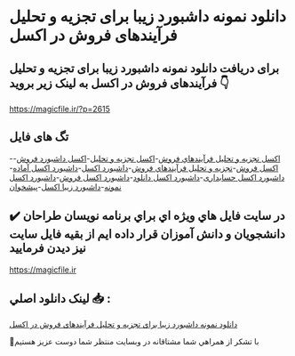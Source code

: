 # دانلود نمونه داشبورد زیبا برای تجزیه و تحلیل فرآیندهای فروش در اکسل

## برای دریافت دانلود نمونه داشبورد زیبا برای تجزیه و تحلیل فرآیندهای فروش در اکسل به لینک زیر بروید 👇

https://magicfile.ir/?p=2615

## تگ های فایل

-[اکسل تجزيه و تحليل فرآيندهاي فروش](https://magicfile.ir/product/%d8%af%d8%a7%d8%b4%d8%a8%d9%88%d8%b1%d8%af-%d8%b2%d9%8a%d8%a8%d8%a7-%d8%a8%d8%b1%d8%a7%d9%8a-%d8%aa%d8%ac%d8%b2%d9%8a%d9%87-%d9%88-%d8%aa%d8%ad%d9%84%d9%8a%d9%84-%d9%81%d8%b1%d8%a2%d9%8a%d9%86%d8%af%d9%87%d8%a7%d9%8a-%d9%81%d8%b1%d9%88%d8%b4-%d8%a7%da%a9%d8%b3%d9%84/)-[اکسل تجزیه و تحلیل](https://magicfile.ir/product/%d8%af%d8%a7%d8%b4%d8%a8%d9%88%d8%b1%d8%af-%d8%b2%d9%8a%d8%a8%d8%a7-%d8%a8%d8%b1%d8%a7%d9%8a-%d8%aa%d8%ac%d8%b2%d9%8a%d9%87-%d9%88-%d8%aa%d8%ad%d9%84%d9%8a%d9%84-%d9%81%d8%b1%d8%a2%d9%8a%d9%86%d8%af%d9%87%d8%a7%d9%8a-%d9%81%d8%b1%d9%88%d8%b4-%d8%a7%da%a9%d8%b3%d9%84/)-[اکسل داشبورد فروش](https://magicfile.ir/product/%d8%af%d8%a7%d8%b4%d8%a8%d9%88%d8%b1%d8%af-%d8%b2%d9%8a%d8%a8%d8%a7-%d8%a8%d8%b1%d8%a7%d9%8a-%d8%aa%d8%ac%d8%b2%d9%8a%d9%87-%d9%88-%d8%aa%d8%ad%d9%84%d9%8a%d9%84-%d9%81%d8%b1%d8%a2%d9%8a%d9%86%d8%af%d9%87%d8%a7%d9%8a-%d9%81%d8%b1%d9%88%d8%b4-%d8%a7%da%a9%d8%b3%d9%84/)-[اکسل فروش](https://magicfile.ir/product/%d8%af%d8%a7%d8%b4%d8%a8%d9%88%d8%b1%d8%af-%d8%b2%d9%8a%d8%a8%d8%a7-%d8%a8%d8%b1%d8%a7%d9%8a-%d8%aa%d8%ac%d8%b2%d9%8a%d9%87-%d9%88-%d8%aa%d8%ad%d9%84%d9%8a%d9%84-%d9%81%d8%b1%d8%a2%d9%8a%d9%86%d8%af%d9%87%d8%a7%d9%8a-%d9%81%d8%b1%d9%88%d8%b4-%d8%a7%da%a9%d8%b3%d9%84/)-[تجزيه و تحليل فرآيندهاي فروش](https://magicfile.ir/product/%d8%af%d8%a7%d8%b4%d8%a8%d9%88%d8%b1%d8%af-%d8%b2%d9%8a%d8%a8%d8%a7-%d8%a8%d8%b1%d8%a7%d9%8a-%d8%aa%d8%ac%d8%b2%d9%8a%d9%87-%d9%88-%d8%aa%d8%ad%d9%84%d9%8a%d9%84-%d9%81%d8%b1%d8%a2%d9%8a%d9%86%d8%af%d9%87%d8%a7%d9%8a-%d9%81%d8%b1%d9%88%d8%b4-%d8%a7%da%a9%d8%b3%d9%84/)-[داشبورد اکسل](https://magicfile.ir/product/%d8%af%d8%a7%d8%b4%d8%a8%d9%88%d8%b1%d8%af-%d8%b2%d9%8a%d8%a8%d8%a7-%d8%a8%d8%b1%d8%a7%d9%8a-%d8%aa%d8%ac%d8%b2%d9%8a%d9%87-%d9%88-%d8%aa%d8%ad%d9%84%d9%8a%d9%84-%d9%81%d8%b1%d8%a2%d9%8a%d9%86%d8%af%d9%87%d8%a7%d9%8a-%d9%81%d8%b1%d9%88%d8%b4-%d8%a7%da%a9%d8%b3%d9%84/)-[داشبورد اکسل آماده](https://magicfile.ir/product/%d8%af%d8%a7%d8%b4%d8%a8%d9%88%d8%b1%d8%af-%d8%b2%d9%8a%d8%a8%d8%a7-%d8%a8%d8%b1%d8%a7%d9%8a-%d8%aa%d8%ac%d8%b2%d9%8a%d9%87-%d9%88-%d8%aa%d8%ad%d9%84%d9%8a%d9%84-%d9%81%d8%b1%d8%a2%d9%8a%d9%86%d8%af%d9%87%d8%a7%d9%8a-%d9%81%d8%b1%d9%88%d8%b4-%d8%a7%da%a9%d8%b3%d9%84/)-[داشبورد اکسل حسابداری](https://magicfile.ir/product/%d8%af%d8%a7%d8%b4%d8%a8%d9%88%d8%b1%d8%af-%d8%b2%d9%8a%d8%a8%d8%a7-%d8%a8%d8%b1%d8%a7%d9%8a-%d8%aa%d8%ac%d8%b2%d9%8a%d9%87-%d9%88-%d8%aa%d8%ad%d9%84%d9%8a%d9%84-%d9%81%d8%b1%d8%a2%d9%8a%d9%86%d8%af%d9%87%d8%a7%d9%8a-%d9%81%d8%b1%d9%88%d8%b4-%d8%a7%da%a9%d8%b3%d9%84/)-[داشبورد اکسل دانلود](https://magicfile.ir/product/%d8%af%d8%a7%d8%b4%d8%a8%d9%88%d8%b1%d8%af-%d8%b2%d9%8a%d8%a8%d8%a7-%d8%a8%d8%b1%d8%a7%d9%8a-%d8%aa%d8%ac%d8%b2%d9%8a%d9%87-%d9%88-%d8%aa%d8%ad%d9%84%d9%8a%d9%84-%d9%81%d8%b1%d8%a2%d9%8a%d9%86%d8%af%d9%87%d8%a7%d9%8a-%d9%81%d8%b1%d9%88%d8%b4-%d8%a7%da%a9%d8%b3%d9%84/)-[داشبورد اکسل فروش](https://magicfile.ir/product/%d8%af%d8%a7%d8%b4%d8%a8%d9%88%d8%b1%d8%af-%d8%b2%d9%8a%d8%a8%d8%a7-%d8%a8%d8%b1%d8%a7%d9%8a-%d8%aa%d8%ac%d8%b2%d9%8a%d9%87-%d9%88-%d8%aa%d8%ad%d9%84%d9%8a%d9%84-%d9%81%d8%b1%d8%a2%d9%8a%d9%86%d8%af%d9%87%d8%a7%d9%8a-%d9%81%d8%b1%d9%88%d8%b4-%d8%a7%da%a9%d8%b3%d9%84/)-[داشبورد اکسل نمونه](https://magicfile.ir/product/%d8%af%d8%a7%d8%b4%d8%a8%d9%88%d8%b1%d8%af-%d8%b2%d9%8a%d8%a8%d8%a7-%d8%a8%d8%b1%d8%a7%d9%8a-%d8%aa%d8%ac%d8%b2%d9%8a%d9%87-%d9%88-%d8%aa%d8%ad%d9%84%d9%8a%d9%84-%d9%81%d8%b1%d8%a2%d9%8a%d9%86%d8%af%d9%87%d8%a7%d9%8a-%d9%81%d8%b1%d9%88%d8%b4-%d8%a7%da%a9%d8%b3%d9%84/)-[داشبورد زيبا اکسل](https://magicfile.ir/product/%d8%af%d8%a7%d8%b4%d8%a8%d9%88%d8%b1%d8%af-%d8%b2%d9%8a%d8%a8%d8%a7-%d8%a8%d8%b1%d8%a7%d9%8a-%d8%aa%d8%ac%d8%b2%d9%8a%d9%87-%d9%88-%d8%aa%d8%ad%d9%84%d9%8a%d9%84-%d9%81%d8%b1%d8%a2%d9%8a%d9%86%d8%af%d9%87%d8%a7%d9%8a-%d9%81%d8%b1%d9%88%d8%b4-%d8%a7%da%a9%d8%b3%d9%84/)-[پیشخوان](https://magicfile.ir/product/%d8%af%d8%a7%d8%b4%d8%a8%d9%88%d8%b1%d8%af-%d8%b2%d9%8a%d8%a8%d8%a7-%d8%a8%d8%b1%d8%a7%d9%8a-%d8%aa%d8%ac%d8%b2%d9%8a%d9%87-%d9%88-%d8%aa%d8%ad%d9%84%d9%8a%d9%84-%d9%81%d8%b1%d8%a2%d9%8a%d9%86%d8%af%d9%87%d8%a7%d9%8a-%d9%81%d8%b1%d9%88%d8%b4-%d8%a7%da%a9%d8%b3%d9%84/)

## ✔️ در سايت فايل هاي ويژه اي براي برنامه نويسان طراحان دانشجويان و دانش آموزان قرار داده ايم از بقيه فايل سايت نيز ديدن فرماييد

https://magicfile.ir


## لينک دانلود اصلي 📥 :

[دانلود نمونه داشبورد زیبا برای تجزیه و تحلیل فرآیندهای فروش در اکسل](https://magicfile.ir/product/%d8%af%d8%a7%d8%b4%d8%a8%d9%88%d8%b1%d8%af-%d8%b2%d9%8a%d8%a8%d8%a7-%d8%a8%d8%b1%d8%a7%d9%8a-%d8%aa%d8%ac%d8%b2%d9%8a%d9%87-%d9%88-%d8%aa%d8%ad%d9%84%d9%8a%d9%84-%d9%81%d8%b1%d8%a2%d9%8a%d9%86%d8%af%d9%87%d8%a7%d9%8a-%d9%81%d8%b1%d9%88%d8%b4-%d8%a7%da%a9%d8%b3%d9%84/) 


🙏با تشکر از همراهي شما مشتاقانه در وبسایت منتظر شما دوست عزیز هستیم

